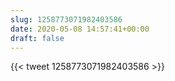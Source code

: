 ```yaml
---
slug: 1258773071982403586
date: 2020-05-08 14:57:41+00:00
draft: false
---
```


{{< tweet 1258773071982403586 >}}
